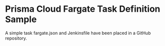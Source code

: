# Prisma Cloud Fargate Task Definition Sample 

A simple task fargate.json and Jenkinsfile have been placed in a GitHub repository.
